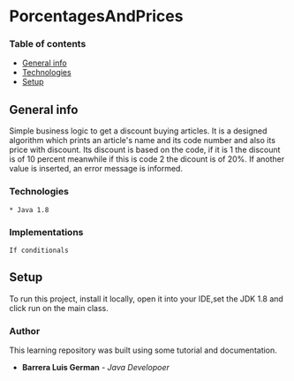 


# PorcentagesAndPrices

### Table of contents
* [General info](#general-info)
* [Technologies](#technologies)
* [Setup](#setup)

## General info
Simple business logic to get a discount buying articles. It is  a designed algorithm which prints an article's name and its code number and also its price with discount. Its discount is based on the code, if it is 1 the discount is of 10 percent meanwhile if this is code 2 the dicount is of 20%. If another value is inserted, an error message is informed. 

### Technologies 


````
* Java 1.8 
````
### Implementations

````
If conditionals
````

## Setup
To run this project, install it locally, open it into your IDE,set the JDK 1.8 and click run on the main class.


### Author
This learning repository was built using some tutorial and documentation.

* **Barrera Luis German**  - *Java Developoer*
